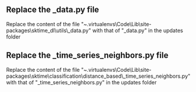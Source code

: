 ## Replace the _data.py file
Replace the content of the file "~\.virtualenvs\Code\Lib\site-packages\sktime_dl\utils\\_data.py" with that of "_data.py" in the updates folder
## Replace the _time_series_neighbors.py file
Replace the content of the file "~\.virtualenvs\Code\Lib\site-packages\sktime\classification\distance_based\\_time_series_neighbors.py" with that of "_time_series_neighbors.py" in the updates folder